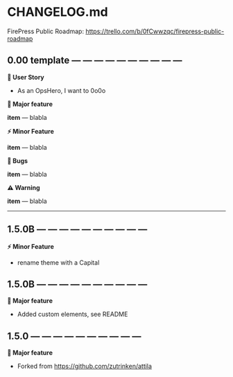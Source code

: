 # CHANGELOG.md

FirePress Public Roadmap:
https://trello.com/b/0fCwwzqc/firepress-public-roadmap


## 0.00 template — — — — — — — — — —

**🎨 User Story**
- As an OpsHero, I want to 0o0o

**🚀 Major feature**

**item** — blabla

**⚡️ Minor Feature**

**item** — blabla

**🐛 Bugs**

**item** — blabla

**⚠️ Warning**

**item** — blabla

---

## 1.5.0B — — — — — — — — — —

**⚡️ Minor Feature**

- rename theme with a Capital

## 1.5.0B — — — — — — — — — —

**🚀 Major feature**

- Added custom elements, see README

## 1.5.0 — — — — — — — — — —
  
**🚀 Major feature**

- Forked from https://github.com/zutrinken/attila



